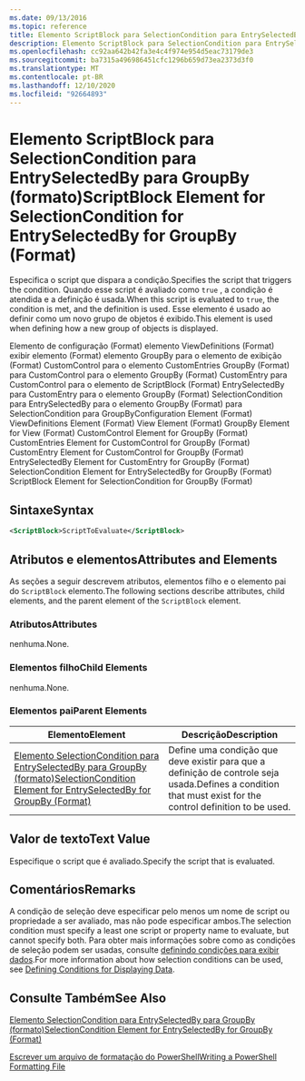 ```yaml
---
ms.date: 09/13/2016
ms.topic: reference
title: Elemento ScriptBlock para SelectionCondition para EntrySelectedBy para GroupBy (formato)
description: Elemento ScriptBlock para SelectionCondition para EntrySelectedBy para GroupBy (formato)
ms.openlocfilehash: cc92aa642b42fa3e4c4f974e954d5eac73179de3
ms.sourcegitcommit: ba7315a496986451cfc1296b659d73ea2373d3f0
ms.translationtype: MT
ms.contentlocale: pt-BR
ms.lasthandoff: 12/10/2020
ms.locfileid: "92664893"
---
```

# <a name="scriptblock-element-for-selectioncondition-for-entryselectedby-for-groupby-format"></a><span data-ttu-id="e8e52-103">Elemento ScriptBlock para SelectionCondition para EntrySelectedBy para GroupBy (formato)</span><span class="sxs-lookup"><span data-stu-id="e8e52-103">ScriptBlock Element for SelectionCondition for EntrySelectedBy for GroupBy (Format)</span></span>

<span data-ttu-id="e8e52-104">Especifica o script que dispara a condição.</span><span class="sxs-lookup"><span data-stu-id="e8e52-104">Specifies the script that triggers the condition.</span></span> <span data-ttu-id="e8e52-105">Quando esse script é avaliado como `true` , a condição é atendida e a definição é usada.</span><span class="sxs-lookup"><span data-stu-id="e8e52-105">When this script is evaluated to `true`, the condition is met, and the definition is used.</span></span> <span data-ttu-id="e8e52-106">Esse elemento é usado ao definir como um novo grupo de objetos é exibido.</span><span class="sxs-lookup"><span data-stu-id="e8e52-106">This element is used when defining how a new group of objects is displayed.</span></span>

<span data-ttu-id="e8e52-107">Elemento de configuração (Format) elemento ViewDefinitions (Format) exibir elemento (Format) elemento GroupBy para o elemento de exibição (Format) CustomControl para o elemento CustomEntries GroupBy (Format) para CustomControl para o elemento GroupBy (Format) CustomEntry para CustomControl para o elemento de ScriptBlock (Format) EntrySelectedBy para CustomEntry para o elemento GroupBy (Format) SelectionCondition para EntrySelectedBy para o elemento GroupBy (Format) para SelectionCondition para GroupBy</span><span class="sxs-lookup"><span data-stu-id="e8e52-107">Configuration Element (Format) ViewDefinitions Element (Format) View Element (Format) GroupBy Element for View (Format) CustomControl Element for GroupBy (Format) CustomEntries Element for CustomControl for GroupBy (Format) CustomEntry Element for CustomControl for GroupBy (Format) EntrySelectedBy Element for CustomEntry for GroupBy (Format) SelectionCondition Element for EntrySelectedBy for GroupBy (Format) ScriptBlock Element for SelectionCondition for GroupBy (Format)</span></span>

## <a name="syntax"></a><span data-ttu-id="e8e52-108">Sintaxe</span><span class="sxs-lookup"><span data-stu-id="e8e52-108">Syntax</span></span>

```xml
<ScriptBlock>ScriptToEvaluate</ScriptBlock>
```

## <a name="attributes-and-elements"></a><span data-ttu-id="e8e52-109">Atributos e elementos</span><span class="sxs-lookup"><span data-stu-id="e8e52-109">Attributes and Elements</span></span>

<span data-ttu-id="e8e52-110">As seções a seguir descrevem atributos, elementos filho e o elemento pai do `ScriptBlock` elemento.</span><span class="sxs-lookup"><span data-stu-id="e8e52-110">The following sections describe attributes, child elements, and the parent element of the `ScriptBlock` element.</span></span>

### <a name="attributes"></a><span data-ttu-id="e8e52-111">Atributos</span><span class="sxs-lookup"><span data-stu-id="e8e52-111">Attributes</span></span>

<span data-ttu-id="e8e52-112">nenhuma.</span><span class="sxs-lookup"><span data-stu-id="e8e52-112">None.</span></span>

### <a name="child-elements"></a><span data-ttu-id="e8e52-113">Elementos filho</span><span class="sxs-lookup"><span data-stu-id="e8e52-113">Child Elements</span></span>

<span data-ttu-id="e8e52-114">nenhuma.</span><span class="sxs-lookup"><span data-stu-id="e8e52-114">None.</span></span>

### <a name="parent-elements"></a><span data-ttu-id="e8e52-115">Elementos pai</span><span class="sxs-lookup"><span data-stu-id="e8e52-115">Parent Elements</span></span>

|<span data-ttu-id="e8e52-116">Elemento</span><span class="sxs-lookup"><span data-stu-id="e8e52-116">Element</span></span>|<span data-ttu-id="e8e52-117">Descrição</span><span class="sxs-lookup"><span data-stu-id="e8e52-117">Description</span></span>|
|-------------|-----------------|
|[<span data-ttu-id="e8e52-118">Elemento SelectionCondition para EntrySelectedBy para GroupBy (formato)</span><span class="sxs-lookup"><span data-stu-id="e8e52-118">SelectionCondition Element for EntrySelectedBy for GroupBy (Format)</span></span>](./selectioncondition-element-for-entryselectedby-for-groupby-format.md)|<span data-ttu-id="e8e52-119">Define uma condição que deve existir para que a definição de controle seja usada.</span><span class="sxs-lookup"><span data-stu-id="e8e52-119">Defines a condition that must exist for the control definition to be used.</span></span>|

## <a name="text-value"></a><span data-ttu-id="e8e52-120">Valor de texto</span><span class="sxs-lookup"><span data-stu-id="e8e52-120">Text Value</span></span>

<span data-ttu-id="e8e52-121">Especifique o script que é avaliado.</span><span class="sxs-lookup"><span data-stu-id="e8e52-121">Specify the script that is evaluated.</span></span>

## <a name="remarks"></a><span data-ttu-id="e8e52-122">Comentários</span><span class="sxs-lookup"><span data-stu-id="e8e52-122">Remarks</span></span>

<span data-ttu-id="e8e52-123">A condição de seleção deve especificar pelo menos um nome de script ou propriedade a ser avaliado, mas não pode especificar ambos.</span><span class="sxs-lookup"><span data-stu-id="e8e52-123">The selection condition must specify a least one script or property name to evaluate, but cannot specify both.</span></span> <span data-ttu-id="e8e52-124">Para obter mais informações sobre como as condições de seleção podem ser usadas, consulte [definindo condições para exibir dados](./defining-conditions-for-displaying-data.md).</span><span class="sxs-lookup"><span data-stu-id="e8e52-124">For more information about how selection conditions can be used, see [Defining Conditions for Displaying Data](./defining-conditions-for-displaying-data.md).</span></span>

## <a name="see-also"></a><span data-ttu-id="e8e52-125">Consulte Também</span><span class="sxs-lookup"><span data-stu-id="e8e52-125">See Also</span></span>

[<span data-ttu-id="e8e52-126">Elemento SelectionCondition para EntrySelectedBy para GroupBy (formato)</span><span class="sxs-lookup"><span data-stu-id="e8e52-126">SelectionCondition Element for EntrySelectedBy for GroupBy (Format)</span></span>](./selectioncondition-element-for-entryselectedby-for-groupby-format.md)

[<span data-ttu-id="e8e52-127">Escrever um arquivo de formatação do PowerShell</span><span class="sxs-lookup"><span data-stu-id="e8e52-127">Writing a PowerShell Formatting File</span></span>](./writing-a-powershell-formatting-file.md)
